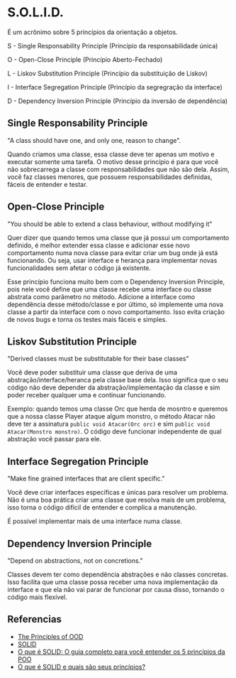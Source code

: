 # S.O.L.I.D.

É um acrônimo sobre 5 princípios da orientação a objetos.

S - Single Responsability Principle (Princípio da responsabilidade única)

O - Open-Close Principle (Princípio Aberto-Fechado)

L - Liskov Substitution Principle (Princípio da substituição de Liskov)

I - Interface Segregation Principle (Princípio da segregração da interface)

D - Dependency Inversion Principle (Princípio da inversão de dependência)


## Single Responsability Principle

"A class should have one, and only one, reason to change".

Quando criamos uma classe, essa classe deve ter apenas um motivo e executar somente uma tarefa. O motivo desse princípio é para que você não sobrecarrega a classe com responsabilidades que não são dela. Assim, você faz classes menores, que possuem responsabilidades definidas, fáceis de entender e testar.

## Open-Close Principle

"You should be able to extend a class behaviour, without modifying it"

Quer dizer que quando temos uma classe que já possui um comportamento definido, é melhor extender essa classe e adicionar esse novo comportamento numa nova classe para evitar criar um bug onde já está funcionando. Ou seja, usar interface e herança para implementar novas funcionalidades sem afetar o código já existente.

Esse princípio funciona muito bem com o Dependency Inversion Principle, pois nele você define que uma classe recebe uma interface ou classe abstrata como parâmetro no método. Adicione a interface como dependência desse método/classe e por último, só implemente uma nova classe a partir da interface com o novo comportamento. Isso evita criação de novos bugs e torna os testes mais fáceis e simples.

## Liskov Substitution Principle

"Derived classes must be substitutable for their base classes"

Você deve poder substituir uma classe que deriva de uma abstração/interface/heranca pela classe base dela. Isso significa que o seu código não deve depender da abstração/implementação da classe e sim poder receber qualquer uma e continuar funcionando. 

Exemplo: quando temos uma classe Orc que herda de mosntro e queremos que a nossa classe Player ataque algum monstro, o método Atacar não deve ter a assinatura ``public void Atacar(Orc orc)`` e sim ``public void Atacar(Monstro monstro)``. O código deve funcionar independente de qual abstração você passar para ele.

## Interface Segregation Principle

"Make fine grained interfaces that are client specific."

Você deve criar interfaces específicas e únicas para resolver um problema. Não é uma boa prática criar uma classe que resolva mais de um problema, isso torna o código difícil de entender e complica a manutenção.

É possível implementar mais de uma interface numa classe.

## Dependency Inversion Principle

"Depend on abstractions, not on concretions."

Classes devem ter como dependência abstrações e não classes concretas. Isso facilita que uma classe possa receber uma nova implementação da interface e que ela não vai parar de funcionar por causa disso, tornando o código mais flexível.


## Referencias

- [The Principles of OOD](http://butunclebob.com/ArticleS.UncleBob.PrinciplesOfOod)
- [SOLID](https://pt.wikipedia.org/wiki/SOLID)
- [O que é SOLID: O guia completo para você entender os 5 princípios da POO](https://medium.com/desenvolvendo-com-paixao/o-que-%C3%A9-solid-o-guia-completo-para-voc%C3%AA-entender-os-5-princ%C3%ADpios-da-poo-2b937b3fc530)
- [O que é SOLID e quais são seus princípios?](https://luby.com.br/desenvolvimento/software/conceitos/o-que-e-solid/)
